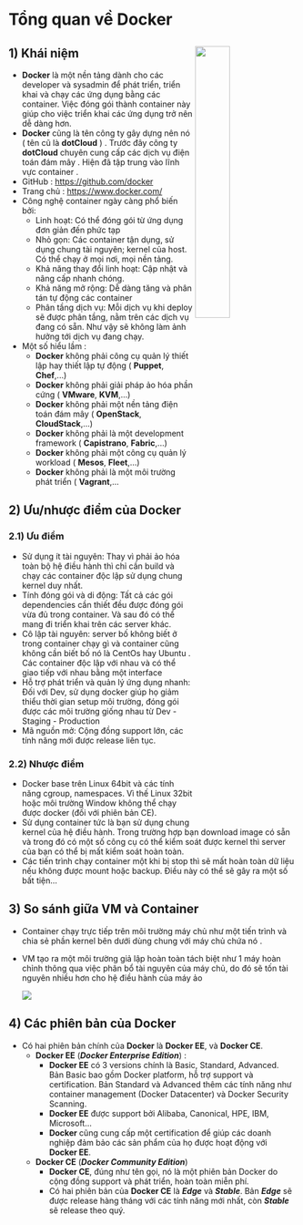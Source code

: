 # Tổng quan về Docker
## **1) Khái niệm** <img src=https://i.imgur.com/ThGXqSU.png align=right width=35%>
- **Docker** là một nền tảng dành cho các developer và sysadmin để phát triển, triển khai và chạy các ứng dụng bằng các container. Việc đóng gói thành container này giúp cho việc triển khai các ứng dụng trở nên dễ dàng hơn.
- **Docker** cũng là tên công ty gây dựng nên nó ( tên cũ là **dotCloud** ) . Trước đây công ty **dotCloud** chuyên cung cấp các dịch vụ điện toán đám mây . Hiện đã tập trung vào lĩnh vực container .
- GitHub : https://github.com/docker
- Trang chủ : https://www.docker.com/
- Công nghệ container ngày càng phổ biến bởi:
    - Linh hoạt: Có thể đóng gói từ ứng dụng đơn giản đến phức tạp
    - Nhỏ gọn: Các container tận dụng, sử dụng chung tài nguyên; kernel của host. Có thể chạy ở mọi nơi, mọi nền tảng.
    - Khả năng thay đổi linh hoạt: Cập nhật và nâng cấp nhanh chóng.
    - Khả năng mở rộng: Dễ dàng tăng và phân tán tự động các container
    - Phân tầng dịch vụ: Mỗi dịch vụ khi deploy sẽ được phân tầng, nằm trên các dịch vụ đang có sẵn. Như vậy sẽ không làm ảnh hưởng tới dịch vụ đang chạy.
- Một số hiểu lầm :
    - **Docker** không phải công cụ quản lý thiết lập hay thiết lập tự động ( **Puppet**, **Chef**,...)
    - **Docker** không phải giải pháp ảo hóa phần cứng ( **VMware**, **KVM**,...)
    - **Docker** không phải một nền tảng điện toán đám mây ( **OpenStack**, **CloudStack**,...)
    - **Docker** không phải là một development framework ( **Capistrano**, **Fabric**,...)
    - **Docker** không phải một công cụ quản lý workload ( **Mesos**, **Fleet**,...)
    - **Docker** không phải là một môi trường phát triển ( **Vagrant**,...
## **2) Ưu/nhược điểm của Docker**
### **2.1) Ưu điểm**
- Sử dụng ít tài nguyên: Thay vì phải ảo hóa toàn bộ hệ điều hành thì chỉ cần build và chạy các container độc lập sử dụng chung kernel duy nhất.
- Tính đóng gói và di động: Tất cả các gói dependencies cần thiết đều được đóng gói vừa đủ trong container. Và sau đó có thể mang đi triển khai trên các server khác.
- Cô lập tài nguyên: server bố không biết ở trong container chạy gì và container cũng không cần biết bố nó là CentOs hay Ubuntu . Các container độc lập với nhau và có thể giao tiếp với nhau bằng một interface
- Hỗ trợ phát triển và quản lý ứng dụng nhanh: Đối với Dev, sử dụng docker giúp họ giảm thiểu thời gian setup môi trường, đóng gói được các môi trường giống nhau từ Dev - Staging - Production 
- Mã nguồn mở: Cộng đồng support lớn, các tính năng mới được release liên tục.
### **2.2) Nhược điểm**
- Docker base trên Linux 64bit và các tính năng cgroup, namespaces. Vì thế Linux 32bit hoặc môi trường Window không thể chạy được docker (đối với phiên bản CE).
- Sử dụng container tức là bạn sử dụng chung kernel của hệ điều hành. Trong trường hợp bạn download image có sẵn và trong đó có một số công cụ có thể kiểm soát được kernel thì server của bạn có thể bị mất kiểm soát hoàn toàn.
- Các tiến trình chạy container một khi bị stop thì sẽ mất hoàn toàn dữ liệu nếu không được mount hoặc backup. Điều này có thể sẽ gây ra một số bất tiện…
## **3) So sánh giữa VM và Container**
- Container chạy trực tiếp trên môi trường máy chủ như một tiến trình và chia sẻ phần kernel bên dưới dùng chung với máy chủ chứa nó .
- VM tạo ra một môi trường giả lập hoàn toàn tách biệt như 1 máy hoàn chỉnh thông qua việc phân bổ tài nguyên của máy chủ, do đó sẽ tốn tài nguyên nhiều hơn cho hệ điều hành của máy ảo

    <img src=https://i.imgur.com/A1WNQRz.png>

## **4) Các phiên bản của Docker**
- Có hai phiên bản chính của **Docker** là **Docker EE**, và **Docker CE**.
    - **Docker EE** (***Docker Enterprise Edition***) :
        - **Docker EE** có 3 versions chính là Basic, Standard, Advanced. Bản Basic bao gồm Docker platform, hỗ trợ support và certification. Bản Standard và Advanced thêm các tính năng như container management (Docker Datacenter) và Docker Security Scanning.
        - **Docker EE** được support bởi Alibaba, Canonical, HPE, IBM, Microsoft…
        - **Docker** cũng cung cấp một certification để giúp các doanh nghiệp đảm bảo các sản phẩm của họ được hoạt động với **Docker EE**.
    - **Docker CE** (***Docker Community Edition***)
        - **Docker CE**, đúng như tên gọi, nó là một phiên bản Docker do cộng đồng support và phát triển, hoàn toàn miễn phí.
        - Có hai phiên bản của **Docker CE** là ***Edge*** và ***Stable***. Bản ***Edge*** sẽ được release hàng tháng với các tính năng mới nhất, còn ***Stable*** sẽ release theo quý.